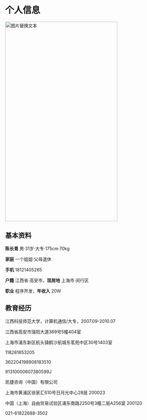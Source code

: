 # 个人信息

<img src="../images/chenchangqing.jpg" alt="图片替换文本" width="360" height="640" align="bottom" />

## 基本资料

**陈长青** 男·31岁·大专·175cm·70kg

**家庭** 一个姐姐·父母退休

**手机** 18121405265

**户籍** 江西省·高安市，**现居地** 上海市·闵行区

**职业** 程序开发，**年收入** 20W

## 教育经历

江西科技师范大学，计算机通信/大专，2007.09-2010.07



江西省高安市瑞阳大道369号5幢404室

上海市浦东新区航头镇鹤沙航城东茗苑中区30号1403室

118281653205

362204198908183510

91310000607380599J

凯捷咨询（中国）有限公司

上海市黄浦区徐家汇610号日月光中心28层 200023

中国（上海）自由贸易试验区浦东南路2250号3幢二层A256室 200120

021-61822688-3502